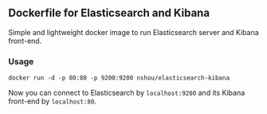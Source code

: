 ## Dockerfile for Elasticsearch and Kibana

Simple and lightweight docker image to run Elasticsearch server and Kibana front-end.

### Usage

    docker run -d -p 80:80 -p 9200:9200 nshou/elasticsearch-kibana

Now you can connect to Elasticsearch by `localhost:9200` and its Kibana front-end by `localhost:80`.

